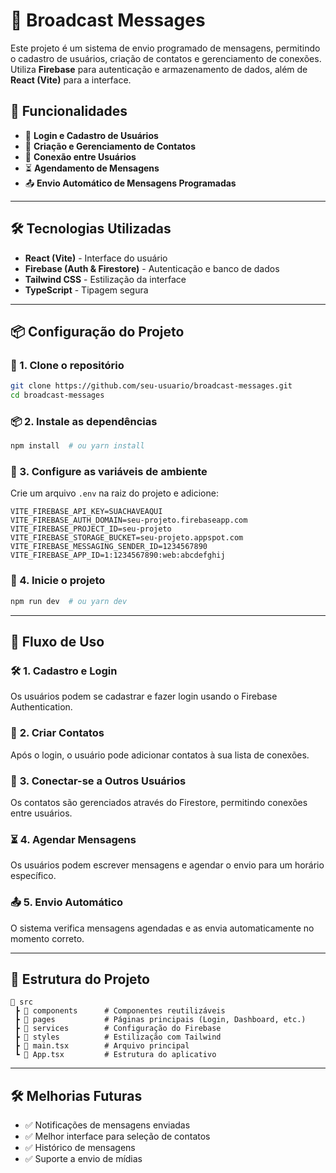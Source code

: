 # 📩 Broadcast Messages

Este projeto é um sistema de envio programado de mensagens, permitindo o cadastro de usuários, criação de contatos e gerenciamento de conexões. Utiliza **Firebase** para autenticação e armazenamento de dados, além de **React (Vite)** para a interface.

## 🚀 Funcionalidades

- 📌 **Login e Cadastro de Usuários**
- 📇 **Criação e Gerenciamento de Contatos**
- 🔗 **Conexão entre Usuários**
- ⏳ **Agendamento de Mensagens**
- 📤 **Envio Automático de Mensagens Programadas**

---

## 🛠️ Tecnologias Utilizadas

- **React (Vite)** - Interface do usuário
- **Firebase (Auth & Firestore)** - Autenticação e banco de dados
- **Tailwind CSS** - Estilização da interface
- **TypeScript** - Tipagem segura

---

## 📦 Configuração do Projeto

### 🔧 1. Clone o repositório

```sh
git clone https://github.com/seu-usuario/broadcast-messages.git
cd broadcast-messages
```

### 📦 2. Instale as dependências

```sh
npm install  # ou yarn install
```

### 🔑 3. Configure as variáveis de ambiente

Crie um arquivo `.env` na raiz do projeto e adicione:

```env
VITE_FIREBASE_API_KEY=SUACHAVEAQUI
VITE_FIREBASE_AUTH_DOMAIN=seu-projeto.firebaseapp.com
VITE_FIREBASE_PROJECT_ID=seu-projeto
VITE_FIREBASE_STORAGE_BUCKET=seu-projeto.appspot.com
VITE_FIREBASE_MESSAGING_SENDER_ID=1234567890
VITE_FIREBASE_APP_ID=1:1234567890:web:abcdefghij
```

### 🚀 4. Inicie o projeto

```sh
npm run dev  # ou yarn dev
```

---

## 🎯 Fluxo de Uso

### 🛠️ **1. Cadastro e Login**

Os usuários podem se cadastrar e fazer login usando o Firebase Authentication.

### 📇 **2. Criar Contatos**

Após o login, o usuário pode adicionar contatos à sua lista de conexões.

### 🔗 **3. Conectar-se a Outros Usuários**

Os contatos são gerenciados através do Firestore, permitindo conexões entre usuários.

### ⏳ **4. Agendar Mensagens**

Os usuários podem escrever mensagens e agendar o envio para um horário específico.

### 📤 **5. Envio Automático**

O sistema verifica mensagens agendadas e as envia automaticamente no momento correto.

---

## 📄 Estrutura do Projeto

```
📂 src
 ┣ 📂 components      # Componentes reutilizáveis
 ┣ 📂 pages           # Páginas principais (Login, Dashboard, etc.)
 ┣ 📂 services        # Configuração do Firebase
 ┣ 📂 styles          # Estilização com Tailwind
 ┣ 📜 main.tsx        # Arquivo principal
 ┗ 📜 App.tsx         # Estrutura do aplicativo
```

---

## 🛠️ Melhorias Futuras

- ✅ Notificações de mensagens enviadas
- ✅ Melhor interface para seleção de contatos
- ✅ Histórico de mensagens
- ✅ Suporte a envio de mídias

